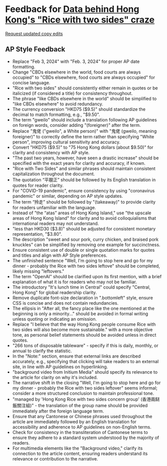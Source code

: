 # Feedback for [Data behind Hong Kong's "Rice with two sides" craze](https://thomastaoli.github.io/hk-rice-with-two-sides/)

[Request updated copy edits](https://github.com/jsoma/data-studio-projects-2024/issues/new/choose)

## AP Style Feedback

- Replace "Feb 3, 2024" with "Feb. 3, 2024" for proper AP date formatting.
- Change "CBDs elsewhere in the world, food courts are always occupied" to "CBDs elsewhere, food courts are always occupied" for concise language.
- "Rice with two sides" should consistently either remain in quotes or be italicized (if considered a title) for consistency throughout.
- The phrase "like CBDs elsewhere in the world" should be simplified to "like CBDs elsewhere" to avoid redundancy.
- The currency conversion "HKD75 ($9.5)" should standardize the decimal to match formatting, e.g., "$9.50".
- The term "gweilo" should include a translation following AP guidelines on foreign words, consider adding "(foreigner)" after the term.
- Replace "鬼佬 ("gweilo", a White person)" with "鬼佬 (gweilo, meaning foreigner)" to correctly define the term rather than specifying "White person", improving cultural sensitivity and accuracy.
- Convert "HKD75 ($9.5)" to "75 Hong Kong dollars (about $9.50)" for clarity and consistency with AP style.
- "The past two years, however, have seen a drastic increase" should be specified with the exact years for clarity and accuracy, if known.
- "Rice with Two Sides" and similar phrases should maintain consistent capitalization throughout the document.
- The quotation “平靚正” should be followed by its English translation in quotes for reader clarity.
- For "COVID-19 pandemic", ensure consistency by using "coronavirus pandemic" or similar, depending on AP style updates.
- The term “拎走” should be followed by "(takeaway)" to provide clarity for readers unfamiliar with the language.
- Instead of "the “atas” areas of Hong Kong Island," use "the upscale areas of Hong Kong Island" for clarity and to avoid colloquialisms that international readers may not understand.
- "less than HKD30 ($3.8)" should be adjusted for consistent monetary representation, "$3.80".
- The description "sweet and sour pork, curry chicken, and braised pork knuckles" can be simplified by removing one example for succinctness.
- Ensure consistent use of double or single quotation marks for quotes and titles and align with AP Style preferences.
- The unfinished sentence "Well, I'm going to stop here and go for my dinner - probably the Rice with two sides leftove" should be completed, likely missing "leftovers."
- The term "OpenAI" should be clarified upon its first mention, with a brief explanation of what it is for readers who may not be familiar.
- The introductory "It's lunch time in Central" could specify "Central, Hong Kong" for global readership clarity.
- Remove duplicate font-size declaration in ".bottomleft" style, ensure CSS is concise and does not contain redundancies.
- The ellipsis in "After all, the fancy place like the one mentioned at the beginning is only a minority..." should be avoided in formal writing unless quoting or indicating an omission.
- Replace "I believe that the way Hong Kong people consume Rice with two sides will also become more sustainable." with a more objective tone, as personal belief statements should be avoided unless in direct quotes.
- "266 tons of disposable tableware" - specify if this is daily, monthly, or annual to clarify the statistic.
- In the "Note:" section, ensure that external links are described accurately, e.g., specifying that clicking will take readers to an external site, in line with AP guidelines on hyperlinking.
- "background video from Initium Media" should specify its relevance to the article for clarity on why it's included.
- The narrative shift in the closing "Well, I'm going to stop here and go for my dinner - probably the Rice with two sides leftover" seems informal; consider a more structured conclusion to maintain professional tone.
- "managed by 'Hong Kong Rice with two sides concern group' (香港兩餸飯關注組)" - the translation of the group name should be provided immediately after the foreign language term.
- Ensure that any Cantonese or Chinese phrases used throughout the article are immediately followed by an English translation for accessibility and adherence to AP guidelines on non-English terms.
- Check for consistency in the transliteration of Cantonese terms to ensure they adhere to a standard system understood by the majority of readers.
- For multimedia elements like the "Background video," clarify its connection to the article content, ensuring readers understand its relevance or contribution to the narrative.
